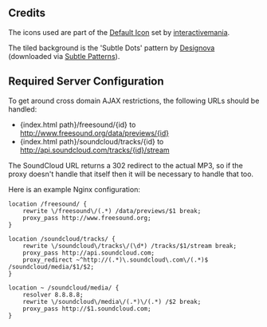 Credits
-------

The icons used are part of the [Default Icon](http://www.defaulticon.com/)
set by [interactivemania](http://www.interactivemania.com/).

The tiled background is the 'Subtle Dots' pattern by
[Designova](http://www.designova.net/) (downloaded via
[Subtle Patterns](http://subtlepatterns.com/subtle-dots/)).


Required Server Configuration
-----------------------------

To get around cross domain AJAX restrictions, the following URLs should be handled:

- {index.html path}/freesound/{id} to http://www.freesound.org/data/previews/{id}
- {index.html path}/soundcloud/tracks/{id} to http://api.soundcloud.com/tracks/{id}/stream

The SoundCloud URL returns a 302 redirect to the actual MP3, so if the proxy
doesn't handle that itself then it will be necessary to handle that too.

Here is an example Nginx configuration:

    location /freesound/ {
        rewrite \/freesound\/(.*) /data/previews/$1 break;
        proxy_pass http://www.freesound.org;
    }

    location /soundcloud/tracks/ {
        rewrite \/soundcloud\/tracks\/(\d*) /tracks/$1/stream break;
        proxy_pass http://api.soundcloud.com;
        proxy_redirect ~^http://(.*)\.soundcloud\.com\/(.*)$ /soundcloud/media/$1/$2;
    }

    location ~ /soundcloud/media/ {
        resolver 8.8.8.8;
        rewrite \/soundcloud\/media\/(.*)\/(.*) /$2 break;
        proxy_pass http://$1.soundcloud.com;
    }

